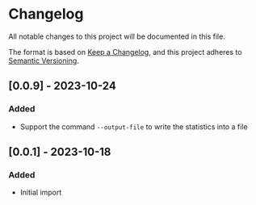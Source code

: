 # Changelog

All notable changes to this project will be documented in this file.

The format is based on [Keep a Changelog](https://keepachangelog.com/en/1.0.0/), 
and this project adheres to [Semantic Versioning](https://semver.org/spec/v2.0.0.html).

## [0.0.9] - 2023-10-24
### Added
- Support the command `--output-file` to write the statistics into a file

## [0.0.1] - 2023-10-18
### Added
- Initial import
